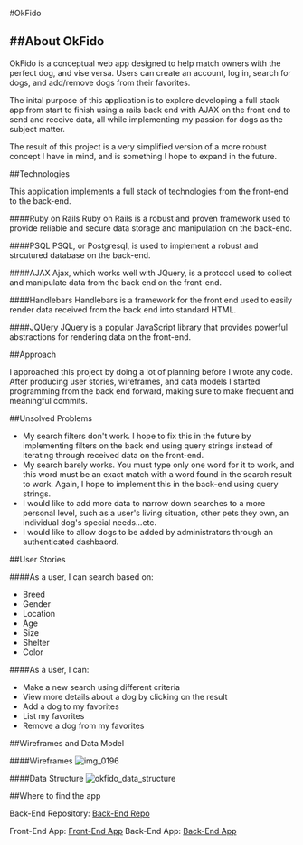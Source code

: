 #OkFido

##About OkFido
-
OkFido is a conceptual web app designed to help match owners with the perfect dog, and vise versa. Users can create an account, log in, search for dogs, and add/remove dogs from their favorites.

The inital purpose of this application is to explore developing a full stack app from start to finish using a rails back end with AJAX on the front end to send and receive data, all while implementing my passion for dogs as the subject matter.

The result of this project is a very simplified version of a more robust concept I have in mind, and is something I hope to expand in the future.

##Technologies

This application implements a full stack of technologies from the front-end to the back-end.

####Ruby on Rails
Ruby on Rails is a robust and proven framework used to provide reliable and secure data storage and manipulation on the back-end.

####PSQL
PSQL, or Postgresql, is used to implement a robust and strcutured database on the back-end.

####AJAX
Ajax, which works well with JQuery, is a protocol used to collect and manipulate data from the back end on the front-end.

####Handlebars
Handlebars is a framework for the front end used to easily render data received from the back end into standard HTML.

####JQUery
JQuery is a popular JavaScript library that provides powerful abstractions for rendering data on the front-end.

##Approach

I approached this project by doing a lot of planning before I wrote any code. After producing user stories, wireframes, and data models I started programming from the back end forward, making sure to make frequent and meaningful commits.

##Unsolved Problems

* My search filters don't work. I hope to fix this in the future by implementing filters on the back end using query strings instead of iterating through received data on the front-end.
* My search barely works. You must type only one word for it to work, and this word must be an exact match with a word found in the search result to work. Again, I hope to implement this in the back-end using query strings.
* I would like to add more data to narrow down searches to a more personal level, such as a user's living situation, other pets they own, an individual dog's special needs...etc.
* I would like to allow dogs to be added by administrators through an authenticated dashbaord.

##User Stories

####As a user, I can search based on:
* Breed
* Gender
* Location
* Age
* Size
* Shelter
* Color

####As a user, I can:
* Make a new search using different criteria
* View more details about a dog by clicking on the result
* Add a dog to my favorites
* List my favorites
* Remove a dog from my favorites

##Wireframes and Data Model

####Wireframes
![img_0196](https://cloud.githubusercontent.com/assets/13924928/11756922/3ce4fa22-a02b-11e5-8456-fe0e9f534589.JPG)

####Data Structure
![okfido_data_structure](https://cloud.githubusercontent.com/assets/13924928/11756939/62f20f5c-a02b-11e5-8ff3-dc1b19bfb203.jpg)

##Where to find the app

Back-End Repository: [Back-End Repo](https://github.com/AkJones2007/okfido-api)

Front-End App: [Front-End App](http://akjones2007.github.io/okfido/)
Back-End App: [Back-End App](https://floating-savannah-7491.herokuapp.com/)
